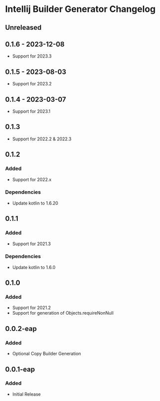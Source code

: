 <!-- Keep a Changelog guide -> https://keepachangelog.com -->

# Intellij Builder Generator Changelog

## Unreleased

## 0.1.6 - 2023-12-08

- Support for 2023.3

## 0.1.5 - 2023-08-03

- Support for 2023.2

## 0.1.4 - 2023-03-07

- Support for 2023.1

## 0.1.3

- Support for 2022.2 & 2022.3

## 0.1.2

### Added

- Support for 2022.x

### Dependencies

- Update kotlin to 1.6.20

## 0.1.1

### Added

- Support for 2021.3

### Dependencies

- Update kotlin to 1.6.0

## 0.1.0

### Added

- Support for 2021.2
- Support for generation of Objects.requireNonNull

## 0.0.2-eap

### Added

- Optional Copy Builder Generation

## 0.0.1-eap

### Added

- Initial Release
